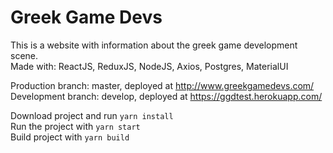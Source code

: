 # Greek Game Devs
This is a website with information about the greek game development scene.  
Made with: ReactJS, ReduxJS, NodeJS, Axios, Postgres, MaterialUI

Production branch: master, deployed at http://www.greekgamedevs.com/   
Development branch: develop, deployed at https://ggdtest.herokuapp.com/ 

Download project and run <code>yarn install</code>  
Run the project with <code>yarn start</code>   
Build project with <code>yarn build</code>   
